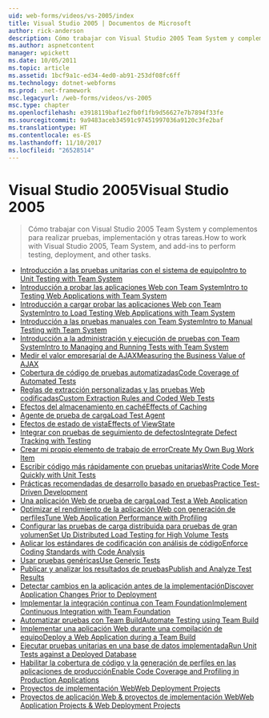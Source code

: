 ```yaml
---
uid: web-forms/videos/vs-2005/index
title: Visual Studio 2005 | Documentos de Microsoft
author: rick-anderson
description: Cómo trabajar con Visual Studio 2005 Team System y complementos para realizar pruebas, implementación y otras tareas.
ms.author: aspnetcontent
manager: wpickett
ms.date: 10/05/2011
ms.topic: article
ms.assetid: 1bcf9a1c-ed34-4ed0-ab91-253df08fc6ff
ms.technology: dotnet-webforms
ms.prod: .net-framework
msc.legacyurl: /web-forms/videos/vs-2005
msc.type: chapter
ms.openlocfilehash: e3918119baf1e2fb0f1fb9d56627e7b7894f33fe
ms.sourcegitcommit: 9a9483aceb34591c97451997036a9120c3fe2baf
ms.translationtype: HT
ms.contentlocale: es-ES
ms.lasthandoff: 11/10/2017
ms.locfileid: "26528514"
---
```

<a name="visual-studio-2005"></a><span data-ttu-id="5e586-103">Visual Studio 2005</span><span class="sxs-lookup"><span data-stu-id="5e586-103">Visual Studio 2005</span></span>
====================
> <span data-ttu-id="5e586-104">Cómo trabajar con Visual Studio 2005 Team System y complementos para realizar pruebas, implementación y otras tareas.</span><span class="sxs-lookup"><span data-stu-id="5e586-104">How to work with Visual Studio 2005, Team System, and add-ins to perform testing, deployment, and other tasks.</span></span>


- [<span data-ttu-id="5e586-105">Introducción a las pruebas unitarias con el sistema de equipo</span><span class="sxs-lookup"><span data-stu-id="5e586-105">Intro to Unit Testing with Team System</span></span>](introduction-to-unit-testing-with-team-system.md)
- [<span data-ttu-id="5e586-106">Introducción a probar las aplicaciones Web con Team System</span><span class="sxs-lookup"><span data-stu-id="5e586-106">Intro to Testing Web Applications with Team System</span></span>](introduction-to-testing-web-applications-with-team-system.md)
- [<span data-ttu-id="5e586-107">Introducción a cargar probar las aplicaciones Web con Team System</span><span class="sxs-lookup"><span data-stu-id="5e586-107">Intro to Load Testing Web Applications with Team System</span></span>](introduction-to-load-testing-web-applications-with-team-system.md)
- [<span data-ttu-id="5e586-108">Introducción a las pruebas manuales con Team System</span><span class="sxs-lookup"><span data-stu-id="5e586-108">Intro to Manual Testing with Team System</span></span>](introduction-to-manual-testing-with-team-system.md)
- [<span data-ttu-id="5e586-109">Introducción a la administración y ejecución de pruebas con Team System</span><span class="sxs-lookup"><span data-stu-id="5e586-109">Intro to Managing and Running Tests with Team System</span></span>](introduction-to-managing-and-running-tests-with-team-system.md)
- [<span data-ttu-id="5e586-110">Medir el valor empresarial de AJAX</span><span class="sxs-lookup"><span data-stu-id="5e586-110">Measuring the Business Value of AJAX</span></span>](measuring-the-business-value-of-ajax.md)
- [<span data-ttu-id="5e586-111">Cobertura de código de pruebas automatizadas</span><span class="sxs-lookup"><span data-stu-id="5e586-111">Code Coverage of Automated Tests</span></span>](code-coverage-of-automated-tests.md)
- [<span data-ttu-id="5e586-112">Reglas de extracción personalizadas y las pruebas Web codificadas</span><span class="sxs-lookup"><span data-stu-id="5e586-112">Custom Extraction Rules and Coded Web Tests</span></span>](custom-extraction-rules-and-coded-web-tests.md)
- [<span data-ttu-id="5e586-113">Efectos del almacenamiento en caché</span><span class="sxs-lookup"><span data-stu-id="5e586-113">Effects of Caching</span></span>](the-effects-of-caching.md)
- [<span data-ttu-id="5e586-114">Agente de prueba de carga</span><span class="sxs-lookup"><span data-stu-id="5e586-114">Load Test Agent</span></span>](using-the-load-test-agent.md)
- [<span data-ttu-id="5e586-115">Efectos de estado de vista</span><span class="sxs-lookup"><span data-stu-id="5e586-115">Effects of ViewState</span></span>](the-effects-of-viewstate.md)
- [<span data-ttu-id="5e586-116">Integrar con pruebas de seguimiento de defectos</span><span class="sxs-lookup"><span data-stu-id="5e586-116">Integrate Defect Tracking with Testing</span></span>](how-do-i-integrate-defect-tracking-with-testing.md)
- [<span data-ttu-id="5e586-117">Crear mi propio elemento de trabajo de error</span><span class="sxs-lookup"><span data-stu-id="5e586-117">Create My Own Bug Work Item</span></span>](how-do-i-create-my-own-bug-work-item.md)
- [<span data-ttu-id="5e586-118">Escribir código más rápidamente con pruebas unitarias</span><span class="sxs-lookup"><span data-stu-id="5e586-118">Write Code More Quickly with Unit Tests</span></span>](how-do-i-write-code-more-quickly-with-unit-tests.md)
- [<span data-ttu-id="5e586-119">Prácticas recomendadas de desarrollo basado en pruebas</span><span class="sxs-lookup"><span data-stu-id="5e586-119">Practice Test-Driven Development</span></span>](how-do-i-practice-test-driven-development.md)
- [<span data-ttu-id="5e586-120">Una aplicación Web de prueba de carga</span><span class="sxs-lookup"><span data-stu-id="5e586-120">Load Test a Web Application</span></span>](how-do-i-load-test-a-web-application.md)
- [<span data-ttu-id="5e586-121">Optimizar el rendimiento de la aplicación Web con generación de perfiles</span><span class="sxs-lookup"><span data-stu-id="5e586-121">Tune Web Application Performance with Profiling</span></span>](how-do-i-tune-web-application-performance-with-profiling.md)
- [<span data-ttu-id="5e586-122">Configurar las pruebas de carga distribuida para pruebas de gran volumen</span><span class="sxs-lookup"><span data-stu-id="5e586-122">Set Up Distributed Load Testing for High Volume Tests</span></span>](how-do-i-set-up-distributed-load-testing-for-high-volume-tests.md)
- [<span data-ttu-id="5e586-123">Aplicar los estándares de codificación con análisis de código</span><span class="sxs-lookup"><span data-stu-id="5e586-123">Enforce Coding Standards with Code Analysis</span></span>](how-do-i-enforce-coding-standards-with-code-analysis.md)
- [<span data-ttu-id="5e586-124">Usar pruebas genéricas</span><span class="sxs-lookup"><span data-stu-id="5e586-124">Use Generic Tests</span></span>](how-do-i-use-generic-tests.md)
- [<span data-ttu-id="5e586-125">Publicar y analizar los resultados de pruebas</span><span class="sxs-lookup"><span data-stu-id="5e586-125">Publish and Analyze Test Results</span></span>](how-do-i-publish-and-analyze-test-results.md)
- [<span data-ttu-id="5e586-126">Detectar cambios en la aplicación antes de la implementación</span><span class="sxs-lookup"><span data-stu-id="5e586-126">Discover Application Changes Prior to Deployment</span></span>](how-do-i-discover-application-changes-prior-to-deployment.md)
- [<span data-ttu-id="5e586-127">Implementar la integración continua con Team Foundation</span><span class="sxs-lookup"><span data-stu-id="5e586-127">Implement Continuous Integration with Team Foundation</span></span>](how-do-i-implement-continuous-integration-with-team-foundation.md)
- [<span data-ttu-id="5e586-128">Automatizar pruebas con Team Build</span><span class="sxs-lookup"><span data-stu-id="5e586-128">Automate Testing using Team Build</span></span>](how-do-i-automate-testing-using-team-build.md)
- [<span data-ttu-id="5e586-129">Implementar una aplicación Web durante una compilación de equipo</span><span class="sxs-lookup"><span data-stu-id="5e586-129">Deploy a Web Application during a Team Build</span></span>](how-do-i-deploy-a-web-application-during-a-team-build.md)
- [<span data-ttu-id="5e586-130">Ejecutar pruebas unitarias en una base de datos implementada</span><span class="sxs-lookup"><span data-stu-id="5e586-130">Run Unit Tests against a Deployed Database</span></span>](how-do-i-run-unit-tests-against-a-deployed-database.md)
- [<span data-ttu-id="5e586-131">Habilitar la cobertura de código y la generación de perfiles en las aplicaciones de producción</span><span class="sxs-lookup"><span data-stu-id="5e586-131">Enable Code Coverage and Profiling in Production Applications</span></span>](how-do-i-enable-code-coverage-and-profiling-in-production-applications.md)
- [<span data-ttu-id="5e586-132">Proyectos de implementación Web</span><span class="sxs-lookup"><span data-stu-id="5e586-132">Web Deployment Projects</span></span>](web-deployment-projects.md)
- [<span data-ttu-id="5e586-133">Proyectos de aplicación Web & proyectos de implementación Web</span><span class="sxs-lookup"><span data-stu-id="5e586-133">Web Application Projects & Web Deployment Projects</span></span>](web-application-projects-web-deployment-projects.md)

